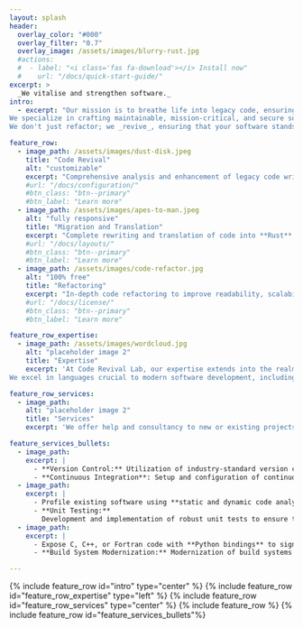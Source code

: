 ```yaml
---
layout: splash
header:
  overlay_color: "#000"
  overlay_filter: "0.7"
  overlay_image: /assets/images/blurry-rust.jpg
  #actions:
  #  - label: "<i class='fas fa-download'></i> Install now"
  #    url: "/docs/quick-start-guide/"
excerpt: >
  _We vitalise and strengthen software._
intro: 
  - excerpt: "Our mission is to breathe life into legacy code, ensuring longevity in the ever-evolving landscape of technology.
We specialize in crafting maintainable, mission-critical, and secure software solutions.
We don't just refactor; we _revive_, ensuring that your software stands the test of time."

feature_row:
  - image_path: /assets/images/dust-disk.jpeg
    title: "Code Revival"
    alt: "customizable"
    excerpt: "Comprehensive analysis and enhancement of legacy code written in C, C++, and Python. Integration of modern practices to extend the lifespan and functionality of existing codebases."
    #url: "/docs/configuration/"
    #btn_class: "btn--primary"
    #btn_label: "Learn more"
  - image_path: /assets/images/apes-to-man.jpeg
    alt: "fully responsive"
    title: "Migration and Translation"
    excerpt: "Complete rewriting and translation of code into **Rust** or **modern C++** to enhance performance, reliability, and maintainability."
    #url: "/docs/layouts/"
    #btn_class: "btn--primary"
    #btn_label: "Learn more"
  - image_path: /assets/images/code-refactor.jpg
    alt: "100% free"
    title: "Refactoring"
    excerpt: "In-depth code refactoring to improve readability, scalability, and overall code quality"
    #url: "/docs/license/"
    #btn_class: "btn--primary"
    #btn_label: "Learn more"

feature_row_expertise:
  - image_path: /assets/images/wordcloud.jpg
    alt: "placeholder image 2"
    title: "Expertise"
    excerpt: 'At Code Revival Lab, our expertise extends into the realms of **scientific and technical software**, with a specialized focus on **high-performance** applications. We thrive in crafting solutions for **restricted and embedded systems**, ensuring efficiency even in resource-constrained environments.
We excel in languages crucial to modern software development, including **Rust**, **C/C++**, and **Python**.'

feature_row_services:
  - image_path:
    alt: "placeholder image 2"
    title: "Services"
    excerpt: 'We offer help and consultancy to new or existing projects.'

feature_services_bullets:
  - image_path:
    excerpt: | 
      - **Version Control:** Utilization of industry-standard version control systems, such as Git and GitHub, to track changes, facilitate collaboration, and ensure a secure and organized development workflow.
      - **Continuous Integration**: Setup and configuration of continuous integration pipelines to automate testing, build processes, and ensure the ongoing integrity of your codebase.
  - image_path:
    excerpt: | 
      - Profile existing software using **static and dynamic code analysis**. Profiling is an important tool to find critical safety and and performance issues.
      - **Unit Testing:**
        Development and implementation of robust unit tests to ensure the continued correctness and reliability of your software.
  - image_path:
    excerpt: | 
      - Expose C, C++, or Fortran code with **Python bindings** to significantly lower the threshold to use your application.
      - **Build System Modernization:** Modernization of build systems such as CMake for C/C++ projects or Cargo for Rust projects to streamline development processes and improve project maintainability.

---
```

{% include feature_row id="intro" type="center" %}
{% include feature_row id="feature_row_expertise" type="left" %}
{% include feature_row id="feature_row_services" type="center" %}
{% include feature_row %}
{% include feature_row id="feature_services_bullets"%}

